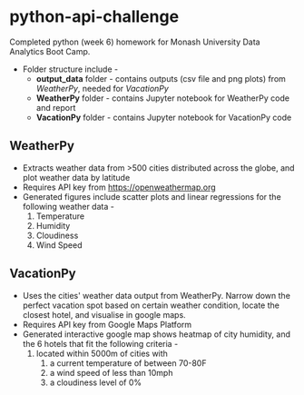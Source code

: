 # python-api-challenge

Completed python (week 6) homework for Monash University Data Analytics Boot Camp.

* Folder structure include -
	* **output_data** folder - contains outputs (csv file and png plots) from *WeatherPy*, needed for *VacationPy*
	* **WeatherPy** folder - contains Jupyter notebook for WeatherPy code and report
	* **VacationPy** folder - contains Jupyter notebook for VacationPy code

## WeatherPy
* Extracts weather data from >500 cities distributed across the globe, and plot weather data by latitude
* Requires API key from https://openweathermap.org
* Generated figures include scatter plots and linear regressions for the following weather data -
   1. Temperature
   2. Humidity
   3. Cloudiness
   4. Wind Speed

## VacationPy
* Uses the cities' weather data output from WeatherPy. Narrow down the perfect vacation spot based on certain weather condition, locate the closest hotel, and visualise in google maps.
* Requires API key from Google Maps Platform
* Generated interactive google map shows heatmap of city humidity, and the 6 hotels that fit the following criteria - 
	1. located within 5000m of cities with 
		1. a current temperature of between 70-80F
		2. a wind speed of less than 10mph
		3. a cloudiness level of 0%